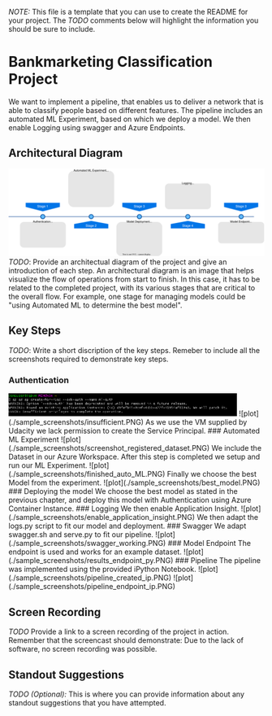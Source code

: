 *NOTE:* This file is a template that you can use to create the README for your project. The *TODO* comments below will highlight the information you should be sure to include.


# Bankmarketing Classification Project
We want to implement a pipeline, that enables us to deliver a network that is able to classify people based on different features. The pipeline includes an automated ML Experiment, based on which we deploy a model. We then enable Logging using swagger and Azure Endpoints. 

## Architectural Diagram

![plot](./sample_screenshots/ablauf.svg)
*TODO*: Provide an architectual diagram of the project and give an introduction of each step. An architectural diagram is an image that helps visualize the flow of operations from start to finish. In this case, it has to be related to the completed project, with its various stages that are critical to the overall flow. For example, one stage for managing models could be "using Automated ML to determine the best model". 

## Key Steps
*TODO*: Write a short discription of the key steps. Remeber to include all the screenshots required to demonstrate key steps. 

### Authentication
<img src="./sample_screenshots/insufficient.PNG" width="450">
![plot](./sample_screenshots/insufficient.PNG)
As we use the VM supplied by Udacity we lack permission to create the Service Principal.
### Automated ML Experiment
![plot](./sample_screenshots/screenshot_registered_dataset.PNG)
We include the Dataset in our Azure Workspace.
After this step is completed we setup and run our ML Experiment.
![plot](./sample_screenshots/finished_auto_ML.PNG)
Finally we choose the best Model from the experiment.
![plot](./sample_screenshots/best_model.PNG)
### Deploying the model
We choose the best model as stated in the previous chapter, and deploy this model with Authentication using Azure Container Instance.
### Logging
We then enable Application Insight.
![plot](./sample_screenshots/enable_application_insight.PNG)
We then adapt the logs.py script to fit our model and deployment.
### Swagger
We adapt swagger.sh and serve.py to fit our pipeline. 
![plot](./sample_screenshots/swagger_working.PNG)
### Model Endpoint
The endpoint is used and works for an example dataset.
![plot](./sample_screenshots/results_endpoint_py.PNG)
### Pipeline 
The pipeline was implemented using the provided iPython Notebook.
![plot](./sample_screenshots/pipeline_created_ip.PNG)
![plot](./sample_screenshots/pipeline_endpoint_ip.PNG)


## Screen Recording
*TODO* Provide a link to a screen recording of the project in action. Remember that the screencast should demonstrate:
Due to the lack of software, no screen recording was possible.
## Standout Suggestions
*TODO (Optional):* This is where you can provide information about any standout suggestions that you have attempted.
